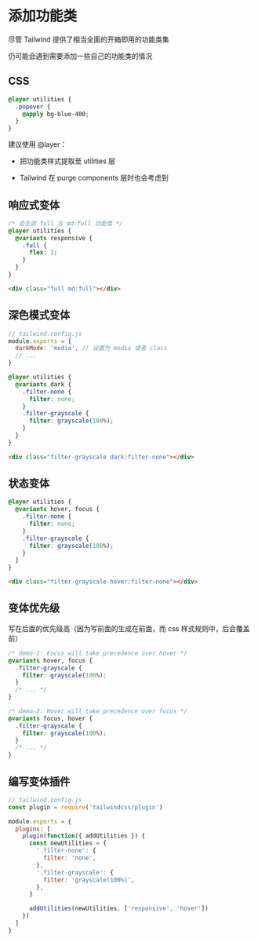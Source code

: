 # 添加功能类

尽管 Tailwind 提供了相当全面的开箱即用的功能类集

仍可能会遇到需要添加一些自己的功能类的情况

## CSS

```css
@layer utilities {
  .popover {
    @apply bg-blue-400;
  }
}
```

建议使用 @layer：

- 把功能类样式提取至 utilities 层

- Tailwind 在 purge components 层时也会考虑到

## 响应式变体

```css
/* 会生效 full 与 md:full 功能类 */
@layer utilities {
  @variants responsive {
    .full {
      flex: 1;
    }
  }
}
```

```html
<div class="full md:full"></div>
```

## 深色模式变体

```js
// tailwind.config.js
module.exports = {
  darkMode: 'media', // 设置为 media 或者 class
  // ...
}
```

```css
@layer utilities {
  @variants dark {
    .filter-none {
      filter: none;
    }
    .filter-grayscale {
      filter: grayscale(100%);
    }
  }
}
```

```html
<div class="filter-grayscale dark:filter-none"></div>
```

## 状态变体

```css
@layer utilities {
  @variants hover, focus {
    .filter-none {
      filter: none;
    }
    .filter-grayscale {
      filter: grayscale(100%);
    }
  }
}
```

```html
<div class="filter-grayscale hover:filter-none"></div>
```

## 变体优先级

写在后面的优先级高（因为写前面的生成在前面，而 css 样式规则中，后会覆盖前）

```css
/* demo-1: Focus will take precedence over hover */
@variants hover, focus {
  .filter-grayscale {
    filter: grayscale(100%);
  }
  /* ... */
}

/* demo-2: Hover will take precedence over focus */
@variants focus, hover {
  .filter-grayscale {
    filter: grayscale(100%);
  }
  /* ... */
}
```

## 编写变体插件

```js
// tailwind.config.js
const plugin = require('tailwindcss/plugin')

module.exports = {
  plugins: [
    plugin(function({ addUtilities }) {
      const newUtilities = {
        '.filter-none': {
          filter: 'none',
        },
        '.filter-grayscale': {
          filter: 'grayscale(100%)',
        },
      }

      addUtilities(newUtilities, ['responsive', 'hover'])
    })
  ]
}
```